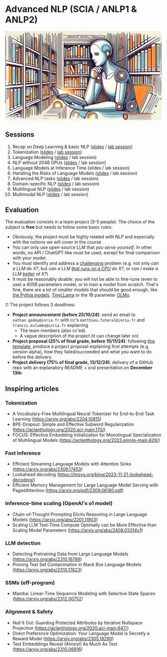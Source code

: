 # Advanced NLP (SCIA / ANLP1 & ANLP2)

![Banner](static/github_anlp_banner.png)

## Sessions

1. Recap on Deep Learning & basic NLP ([slides](https://github.com/NathanGodey/AdvancedNLP/raw/main/slides/pdf/course1_recap.pdf) / [lab session](https://colab.research.google.com/drive/1_QzQBdP289benS8Uo3yPQmtXoM-f80-n?usp=sharing))
2. Tokenization ([slides](https://github.com/NathanGodey/AdvancedNLP/raw/main/slides/pdf/course2_tokenization.pdf) / [lab session](https://colab.research.google.com/drive/1xEKz_1LcnkfcEenukIGCrk-Nf_5Hb19s?usp=sharing))
3. Language Modeling ([slides](https://github.com/NathanGodey/AdvancedNLP/raw/main/slides/pdf/course3_lm.pdf) / lab session)
4. NLP without 2048 GPUs ([slides](https://github.com/NathanGodey/AdvancedNLP/raw/main/slides/pdf/course4_efficiency.pdf) / lab session)
5. Language Models at Inference Time (slides / lab session)
6. Handling the Risks of Language Models ([slides](https://github.com/NathanGodey/AdvancedNLP/raw/main/slides/pdf/course5_risks.pdf) / lab session)
7. Advanced NLP tasks ([slides](https://github.com/NathanGodey/AdvancedNLP/raw/main/slides/pdf/course6_advanced.pdf) / lab session)
8. Domain-specific NLP ([slides](https://github.com/NathanGodey/AdvancedNLP/raw/main/slides/pdf/course7_specific.pdf) / lab session)
9. Multilingual NLP ([slides](https://github.com/NathanGodey/AdvancedNLP/raw/main/slides/Course%205%20-%20Multilingual%20NLP.pdf) / lab session)
10. Multimodal NLP ([slides](https://docs.google.com/presentation/d/1K2DgnPSOGXB1hQ4FZoUU-5ppJ4dn_sLC41Ecwmxi2Zk/edit?usp=sharing) / lab session)

## Evaluation

The evaluation consists in a team project (3-5 people). The choice of the subject is **free** but needs to follow some basic rules:

- Obviously, the project must be highly related with NLP and especially with the notions we will cover in the course
- You can only use open-source LLM that _you serve yourself_. In other words, no API / ChatGPT-like must be used, except for final comparison with your model.
- You must identify and address a <ins>challenging</ins> problem (e.g. not only _can a LLM do X?_, but _can a LLM <ins>that runs on a CPU</ins> do X?_, or _can I make a LLM <ins>better</ins> at X?_)
- It must be reasonably doable: you will not be able to fine-tune (even to use) a 405B parameters model, or to train a model from scratch. That's fine, there are a lot of smaller models that should be good enough, like [the Pythia models](https://huggingface.co/collections/EleutherAI/pythia-scaling-suite-64fb5dfa8c21ebb3db7ad2e1), [TinyLLama](https://huggingface.co/collections/TinyLlama/tinyllama-11b-v1-660bb5bfabd8bd25eebbb1ef) or the 1B parameter [OLMo](https://huggingface.co/collections/allenai/olmo-suite-65aeaae8fe5b6b2122b46778).

:alarm_clock: The project follows 3 deadlines:

- **Project announcement (before 25/10/24)**: send an email to `nathan.godey@inria.fr` with cc's `matthieu.futeral@inria.fr` and `francis.kulumba@inria.fr` explaining
  - The team members (also cc'ed)
  - A vague description of the project (it can change later on)
- **Project proposal (25% of final grade, before 15/11/24)**: following [this template](https://docs.google.com/document/d/1rCWr6p5N0ip7fpNv9e5wjX7gez4oaFGioatYXRRKGR8/edit?usp=sharing), produce a project proposal explaining first attempts (e.g. version alpha), how they failed/succeeded and what you want to do before the delivery.
- **Project delivery (75% of final grade, 13/12/24)**: delivery of a GitHub repo with an explanatory README + oral presentation on **December 13th**

## Inspiring articles

### Tokenization

- A Vocabulary-Free Multilingual Neural Tokenizer for End-to-End Task Learning (https://arxiv.org/abs/2204.10815)
- BPE-Dropout: Simple and Effective Subword Regularization (https://aclanthology.org/2020.acl-main.170/)
- FOCUS: Effective Embedding Initialization for Monolingual Specialization of Multilingual Models (https://aclanthology.org/2023.emnlp-main.829/)

### Fast inference

- Efficient Streaming Language Models with Attention Sinks (https://arxiv.org/abs/2309.17453)
- Lookahead decoding (https://lmsys.org/blog/2023-11-21-lookahead-decoding/)
- Efficient Memory Management for Large Language Model Serving with PagedAttention (https://arxiv.org/pdf/2309.06180.pdf)

### Inference-time scaling (OpenAI's o1 model)

- Chain-of-Thought Prompting Elicits Reasoning in Large Language Models (https://arxiv.org/abs/2201.11903)
- Scaling LLM Test-Time Compute Optimally can be More Effective than Scaling Model Parameters (https://arxiv.org/abs/2408.03314v1)

### LLM detection

- Detecting Pretraining Data from Large Language Models (https://arxiv.org/abs/2310.16789)
- Proving Test Set Contamination in Black Box Language Models (https://arxiv.org/abs/2310.17623)

### SSMs (off-program)

- Mamba: Linear-Time Sequence Modeling with Selective State Spaces (https://arxiv.org/abs/2312.00752)

### Alignment & Safety

- Null It Out: Guarding Protected Attributes by Iterative Nullspace Projection (https://aclanthology.org/2020.acl-main.647/)
- Direct Preference Optimization: Your Language Model is Secretly a Reward Model (https://arxiv.org/abs/2305.18290)
- Text Embeddings Reveal (Almost) As Much As Text (https://arxiv.org/abs/2310.06816)
